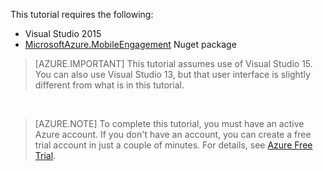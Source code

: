 
This tutorial requires the following:

+ Visual Studio 2015
+ [MicrosoftAzure.MobileEngagement](http://go.microsoft.com/?linkid=9864592) Nuget package

> [AZURE.IMPORTANT] This tutorial assumes use of Visual Studio 15. You can also use Visual Studio 13, but that user interface is slightly different from what is in this tutorial.

&nbsp;


> [AZURE.NOTE] To complete this tutorial, you must have an active Azure account. If you don't have an account, you can create a free trial account in just a couple of minutes. For details, see [Azure Free Trial](https://azure.microsoft.com/pricing/free-trial/?WT.mc_id=A0E0E5C02&amp;returnurl=http%3A%2F%2Fazure.microsoft.com%2Fen-us%2Fdocumentation%2Farticles%2Fmobile-engagement-windows-store-dotnet-get-started).
